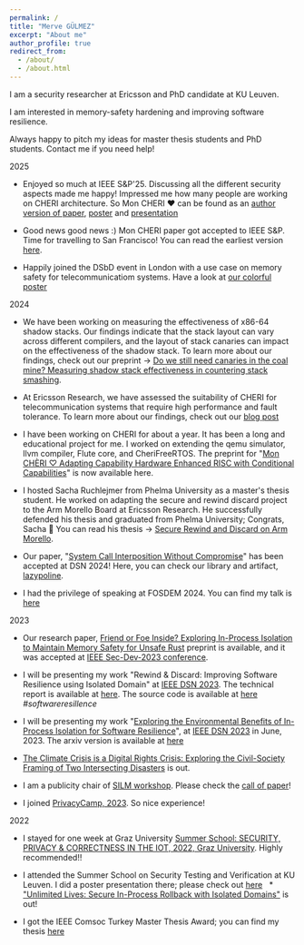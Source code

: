 ```yaml
---
permalink: /
title: "Merve GÜLMEZ"
excerpt: "About me"
author_profile: true
redirect_from: 
  - /about/
  - /about.html
---
```




I am a security researcher at Ericsson and PhD candidate at KU Leuven. 


I am interested in memory-safety hardening and improving software resilience. 

Always happy to pitch my ideas for master thesis students and PhD students. Contact me if you need help! 

2025
 * Enjoyed so much at IEEE S&P'25. Discussing all the different security aspects
   made me happy! Impressed me how many people are working on CHERI
   architecture.  So Mon CHERI ❤️ can be found as an [author version of
   paper](../files/author_version/2025_mon_cheri_author_version.pdf),
   [poster](../files/poster/mon_cheri_poster_SP2025.pdf)
  and [presentation](../files/presentation/Gulmez_moncheri_SP.pptx)

 * Good news good news :) Mon CHERI paper got accepted to IEEE S&P. Time for
   travelling to San Francisco! You can read
   the earliest version [here](https://arxiv.org/pdf/2407.08663). 

 * Happily joined the DSbD event in London with a use case on memory safety for telecommunicatiom  systems. Have a look at [our colorful poster](../files/poster/dsbd.pdf)
 

2024 

  * We have been working on measuring the effectiveness of x86-64 shadow stacks. Our findings indicate that the stack layout can vary across different compilers, and the layout of stack canaries can impact on the effectiveness of the shadow stack. To learn more about our findings, check out our preprint -> [Do we still need canaries in the coal mine? Measuring shadow stack effectiveness in countering stack smashing](https://arxiv.org/pdf/2412.16343). 


  * At Ericsson Research, we have assessed the suitability of CHERI for telecommunication systems that require high performance and fault tolerance. To learn more about our findings, check out our [blog post](https://www.ericsson.com/en/blog/2024/9/memory-safety-in-telecommunications-with-cheri)
  
 
  * I have been working on CHERI for about a year. It has been a long and educational project for me. I worked on extending the qemu simulator, llvm compiler, Flute core, and CheriFreeRTOS. The preprint for "[Mon CHÈRI ♡ Adapting Capability Hardware Enhanced RISC with Conditional Capabilities](https://arxiv.org/pdf/2407.08663)" is now available here. 

  * I hosted Sacha Ruchlejmer from Phelma University as a master's thesis student. He worked on adapting the secure and rewind discard project to the Arm Morello Board at Ericsson Research. He successfully defended his thesis and graduated from Phelma University; Congrats, Sacha 🎉 You can read his thesis -> [Secure Rewind and Discard on Arm Morello](https://secure-rewind-and-discard.github.io/files/Master_Thesis___Secure_Rewind_on_Discard_on_ARM_Morello.pdf).

  * Our paper, "[System Call Interposition Without Compromise](../files/2024-lazypoline.pdf)" has been accepted at DSN 2024! Here, you can check our library and artifact, [lazypoline](https://github.com/lazypoline).

  * I had the privilege of speaking at FOSDEM 2024. You can find my talk is [here](https://fosdem.org/2024/schedule/event/fosdem-2024-2632-friend-or-foe-inside-exploring-in-process-isolation-to-maintain-memory-safety-for-unsafe-rust/)


2023

  * Our research paper, [Friend or Foe Inside? Exploring In-Process Isolation to Maintain Memory Safety for Unsafe Rust](https://arxiv.org/pdf/2306.08127.pdf) preprint is available, and it was accepted at [IEEE Sec-Dev-2023 conference](https://secdev.ieee.org/2023/home). 

  * I will be presenting my work "Rewind & Discard: Improving Software Resilience using Isolated Domain" at [IEEE DSN 2023](https://dsn2023.dei.uc.pt/). The technical report is available at [here](https://arxiv.org/pdf/2205.03205.pdf). The source code is available at [here](https://secure-rewind-and-discard.github.io/) *#softwareresillence*

  * I will be presenting my work "[Exploring the Environmental Benefits of In-Process Isolation for Software Resilience](https://arxiv.org/pdf/2306.02131.pdf)", at [IEEE DSN 2023](https://dsn2023.dei.uc.pt/) in June, 2023. The arxiv version is available at [here](https://arxiv.org/pdf/2306.02131.pdf) 

  * [The Climate Crisis is a Digital Rights Crisis: Exploring the Civil-Society Framing of Two Intersecting Disasters](https://limits.pubpub.org/pub/8544yai8/release/1) is out. 

  * I am a publicity chair of [SILM workshop](https://silm-workshop.github.io/). Please check the [call of paper](https://silm-workshop.github.io/cfp/)! 

  * I joined [PrivacyCamp, 2023](https://privacycamp.eu/workshop-the-climate-crisis-is-a-key-digital-rights-issue/). So nice experience!

2022

  * I stayed for one week at Graz University [Summer School: SECURITY, PRIVACY & CORRECTNESS IN THE IOT, 2022, Graz University](https://securityweek.at/2022/). Highly recommended!! 
  
  * I attended the Summer School on Security Testing and Verification at KU Leuven. I did a poster presentation there; please check out [here](../files/SDROB_Poster-E-5CG2171BCR.pdf) 
  * ["Unlimited Lives: Secure In-Process Rollback with Isolated Domains"](https://arxiv.org/pdf/2205.03205.pdf) is out! 
  * I got the IEEE Comsoc Turkey Master Thesis Award; you can find my thesis [here](../files/master_thesis) 
